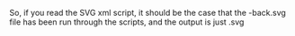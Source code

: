 


So, if you read the SVG xml script, it should be the case that the <name>-back.svg file has been run through the scripts, and the output is just <name>.svg 